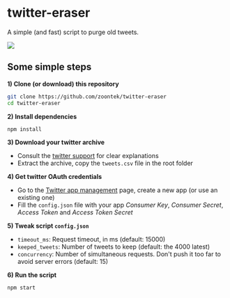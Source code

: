 # twitter-eraser
A simple (and fast) script to purge old tweets.

![](https://dl.dropboxusercontent.com/u/4181800/twitter-eraser.png)

## Some simple steps

**1) Clone (or download) this repository**

```bash
git clone https://github.com/zoontek/twitter-eraser
cd twitter-eraser
```

**2) Install dependencies**

```bash
npm install
```

**3) Download your twitter archive**

- Consult the [twitter support](https://support.twitter.com/articles/20170160) for clear explanations
- Extract the archive, copy the `tweets.csv` file in the root folder

**4) Get twitter OAuth credentials**

- Go to the [Twitter app management](https://apps.twitter.com/) page, create a new app (or use an existing one)
- Fill the `config.json` file with your app *Consumer Key*, *Consumer Secret*, *Access Token* and *Access Token Secret*

**5) Tweak script `config.json`**

- `timeout_ms`: Request timeout, in ms (default: 15000)
- `keeped_tweets`: Number of tweets to keep (default: the 4000 latest)
- `concurrency`: Number of simultaneous requests. Don't push it too far to avoid server errors (default: 15)

**6) Run the script**

```bash
npm start
```
